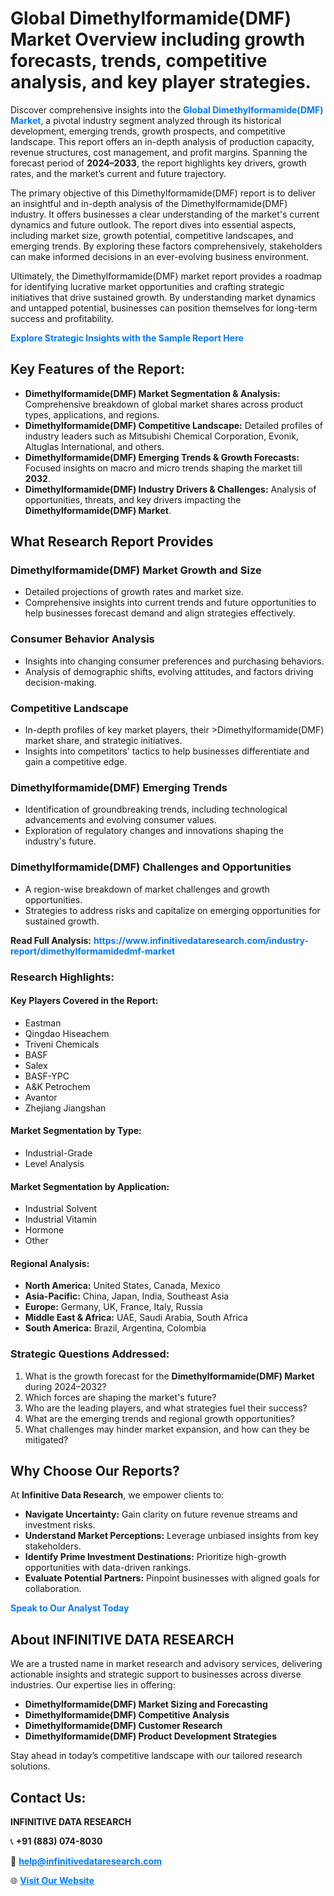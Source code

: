 <h1>Global Dimethylformamide(DMF) Market Overview including growth forecasts, trends, competitive analysis, and key player strategies.</h1>
<p>
Discover comprehensive insights into the 
<a href="https://www.infinitivedataresearch.com/industry-report/dimethylformamidedmf-market" rel="dofollow" style="color: #007BFF; text-decoration: none;"><strong>Global Dimethylformamide(DMF) Market</strong></a>, a pivotal industry segment analyzed through its historical development, emerging trends, growth prospects, and competitive landscape. This report offers an in-depth analysis of production capacity, revenue structures, cost management, and profit margins. Spanning the forecast period of <strong>2024–2033</strong>, the report highlights key drivers, growth rates, and the market’s current and future trajectory.
</p>
<p>
The primary objective of this Dimethylformamide(DMF) report is to deliver an insightful and in-depth analysis of the Dimethylformamide(DMF) industry. It offers businesses a clear understanding of the market's current dynamics and future outlook. The report dives into essential aspects, including market size, growth potential, competitive landscapes, and emerging trends. By exploring these factors comprehensively, stakeholders can make informed decisions in an ever-evolving business environment.
</p>
<p>
Ultimately, the Dimethylformamide(DMF) market report provides a roadmap for identifying lucrative market opportunities and crafting strategic initiatives that drive sustained growth. By understanding market dynamics and untapped potential, businesses can position themselves for long-term success and profitability.
</p>
<p>
<a href="https://www.infinitivedataresearch.com/request-sample/reportId=106155" style="color: #007BFF; text-decoration: none;"><strong>Explore Strategic Insights with the Sample Report Here</strong></a>
</p>

<h2>Key Features of the Report:</h2>
<ul>
<li><strong>Dimethylformamide(DMF) Market Segmentation & Analysis:</strong> Comprehensive breakdown of global market shares across product types, applications, and regions.</li>
<li><strong>Dimethylformamide(DMF) Competitive Landscape:</strong> Detailed profiles of industry leaders such as Mitsubishi Chemical Corporation, Evonik, Altuglas International, and others.</li>
<li><strong>Dimethylformamide(DMF) Emerging Trends & Growth Forecasts:</strong> Focused insights on macro and micro trends shaping the market till <strong>2032</strong>.</li>
<li><strong>Dimethylformamide(DMF) Industry Drivers & Challenges:</strong> Analysis of opportunities, threats, and key drivers impacting the <strong>Dimethylformamide(DMF) Market</strong>.</li>
</ul>

<h2>What Research Report Provides</h2>
<h3>Dimethylformamide(DMF) Market Growth and Size</h3>
<ul>
<li>Detailed projections of growth rates and market size.</li>
<li>Comprehensive insights into current trends and future opportunities to help businesses forecast demand and align strategies effectively.</li>
</ul>

<h3>Consumer Behavior Analysis</h3>
<ul>
<li>Insights into changing consumer preferences and purchasing behaviors.</li>
<li>Analysis of demographic shifts, evolving attitudes, and factors driving decision-making.</li>
</ul>

<h3>Competitive Landscape</h3>
<ul>
<li>In-depth profiles of key market players, their >Dimethylformamide(DMF) market share, and strategic initiatives.</li>
<li>Insights into competitors' tactics to help businesses differentiate and gain a competitive edge.</li>
</ul>

<h3>Dimethylformamide(DMF) Emerging Trends</h3>
<ul>
<li>Identification of groundbreaking trends, including technological advancements and evolving consumer values.</li>
<li>Exploration of regulatory changes and innovations shaping the industry's future.</li>
</ul>

<h3>Dimethylformamide(DMF) Challenges and Opportunities</h3>
<ul>
<li>A region-wise breakdown of market challenges and growth opportunities.</li>
<li>Strategies to address risks and capitalize on emerging opportunities for sustained growth.</li>
</ul>
<p><strong>Read Full Analysis:</strong> <a href="https://www.infinitivedataresearch.com/industry-report/dimethylformamidedmf-market" rel="dofollow" style="color: #007BFF; text-decoration: none;"><strong>https://www.infinitivedataresearch.com/industry-report/dimethylformamidedmf-market</strong></a></p>
<h3>Research Highlights:</h3>
<h4>Key Players Covered in the Report:</h4>
<ul><li>Eastman</li><li>Qingdao Hiseachem</li><li>Triveni Chemicals</li><li>BASF</li><li>Salex</li><li>BASF-YPC</li><li>A&amp;K Petrochem</li><li>Avantor</li><li>Zhejiang Jiangshan</li></ul>
<h4>Market Segmentation by Type:</h4>
<ul><li>Industrial-Grade</li><li>Level Analysis</li></ul>
<h4>Market Segmentation by Application:</h4>
<ul><li>Industrial Solvent</li><li>Industrial Vitamin</li><li>Hormone</li><li>Other</li></ul>

<h4>Regional Analysis:</h4>
<ul>
<li><strong>North America:</strong> United States, Canada, Mexico</li>
<li><strong>Asia-Pacific:</strong> China, Japan, India, Southeast Asia</li>
<li><strong>Europe:</strong> Germany, UK, France, Italy, Russia</li>
<li><strong>Middle East & Africa:</strong> UAE, Saudi Arabia, South Africa</li>
<li><strong>South America:</strong> Brazil, Argentina, Colombia</li>
</ul>

<h3>Strategic Questions Addressed:</h3>
<ol>
<li>What is the growth forecast for the <strong>Dimethylformamide(DMF) Market</strong> during 2024–2032?</li>
<li>Which forces are shaping the market's future?</li>
<li>Who are the leading players, and what strategies fuel their success?</li>
<li>What are the emerging trends and regional growth opportunities?</li>
<li>What challenges may hinder market expansion, and how can they be mitigated?</li>
</ol>

<h2>Why Choose Our Reports?</h2>
<p>At <strong>Infinitive Data Research</strong>, we empower clients to:</p>
<ul>
<li><strong>Navigate Uncertainty:</strong> Gain clarity on future revenue streams and investment risks.</li>
<li><strong>Understand Market Perceptions:</strong> Leverage unbiased insights from key stakeholders.</li>
<li><strong>Identify Prime Investment Destinations:</strong> Prioritize high-growth opportunities with data-driven rankings.</li>
<li><strong>Evaluate Potential Partners:</strong> Pinpoint businesses with aligned goals for collaboration.</li>
</ul>
<p><a href="https://www.infinitivedataresearch.com/industry-report/dimethylformamidedmf-market" rel="dofollow" style="color: #007BFF; text-decoration: none;"><strong>Speak to Our Analyst Today</strong></a></p>

<h2>About INFINITIVE DATA RESEARCH</h2>
<p>We are a trusted name in market research and advisory services, delivering actionable insights and strategic support to businesses across diverse industries. Our expertise lies in offering:</p>
<ul>
<li><strong>Dimethylformamide(DMF) Market Sizing and Forecasting</strong></li>
<li><strong>Dimethylformamide(DMF) Competitive Analysis</strong></li>
<li><strong>Dimethylformamide(DMF) Customer Research</strong></li>
<li><strong>Dimethylformamide(DMF) Product Development Strategies</strong></li>
</ul>
<p>Stay ahead in today’s competitive landscape with our tailored research solutions.</p>

<h2>Contact Us:</h2>
<p><strong>INFINITIVE DATA RESEARCH</strong></p>
<p>📞 <strong>+91 (883) 074-8030</strong></p>
<p>📧 <strong><a href="mailto:help@infinitivedataresearch.com" style="color: #007BFF;">help@infinitivedataresearch.com</a></strong></p>
<p>🌐 <strong><a href="https://www.infinitivedataresearch.com" rel="dofollow" style="color: #007BFF;">Visit Our Website</a></strong></p>